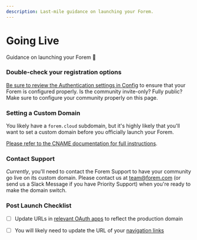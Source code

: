 ```yaml
---
description: Last-mile guidance on launching your Forem.
---
```


# Going Live

Guidance on launching your Forem 🚀

### Double-check your registration options

[Be sure to review the Authentication settings in Config](../admin/config/authentication.md) to ensure that your Forem is configured properly.  Is the community invite-only?  Fully public?  Make sure to configure your community properly on this page.

### Setting a Custom Domain

You likely have a `forem.cloud` subdomain, but it's highly likely that you'll want to set a custom domain before you officially launch your Forem.

[Please refer to the CNAME documentation for full instructions](cname.md).

### Contact Support

_Currently_, you'll need to contact the Forem Support to have your community go live on its custom domain.  Please contact us at [team@forem.com](mailto:team@forem.com) \(or send us a Slack Message if you have Priority Support\) when you're ready to make the domain switch.

### Post Launch Checklist

* [ ] Update URLs in [relevant OAuth apps](../admin/config/authentication.md#generating-keys) to reflect the production domain 
* [ ] You will likely need to update the URL of your [navigation links](../admin/navigation-links.md)



